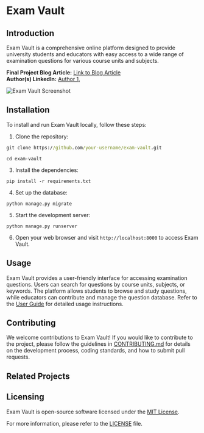 # Exam Vault

## Introduction
Exam Vault is a comprehensive online platform designed to provide university students and educators with easy access to a wide range of examination questions for various course units and subjects.

**Final Project Blog Article:** [Link to Blog Article](https://www.examvault.com/blog)  
**Author(s) LinkedIn:** [Author 1](https://www.linkedin.com/in/hnry-jsph/), 

![Exam Vault Screenshot](5.png)

## Installation
To install and run Exam Vault locally, follow these steps:

1. Clone the repository:

```cmd
git clone https://github.com/your-username/exam-vault.git
```
```
cd exam-vault
```

3. Install the dependencies:
```
pip install -r requirements.txt
```

4. Set up the database:

```
python manage.py migrate
```

5. Start the development server:

```
python manage.py runserver
```


6. Open your web browser and visit `http://localhost:8000` to access Exam Vault.

## Usage
Exam Vault provides a user-friendly interface for accessing examination questions. Users can search for questions by course units, subjects, or keywords. The platform allows students to browse and study questions, while educators can contribute and manage the question database. Refer to the [User Guide](docs/user-guide.md) for detailed usage instructions.

## Contributing
We welcome contributions to Exam Vault! If you would like to contribute to the project, please follow the guidelines in [CONTRIBUTING.md](CONTRIBUTING.md) for details on the development process, coding standards, and how to submit pull requests.

## Related Projects

## Licensing
Exam Vault is open-source software licensed under the [MIT License](LICENSE).

For more information, please refer to the [LICENSE](LICENSE) file.
